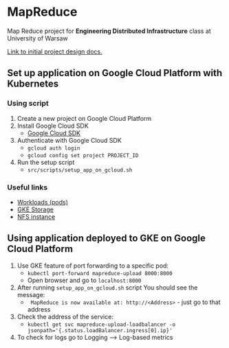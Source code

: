 # MapReduce
Map Reduce project for **Engineering Distributed Infrastructure** class at University of Warsaw

[Link to initial project design docs.](https://docs.google.com/document/d/1o6EvaMAkIYrWLscHJIr6kQWWH1GLEId4GAzPGA88WZU/edit?usp=sharing)

## Set up application on Google Cloud Platform with Kubernetes

### Using script
1. Create a new project on Google Cloud Platform
2. Install Google Cloud SDK
   - [Google Cloud SDK](https://cloud.google.com/sdk/docs/install)
3. Authenticate with Google Cloud SDK
   - `gcloud auth login`
   - `gcloud config set project PROJECT_ID`
4. Run the setup script
   - `src/scripts/setup_app_on_gcloud.sh`

### Useful links
- [Workloads (pods)](https://console.cloud.google.com/kubernetes/workload/overview)
- [GKE Storage](https://console.cloud.google.com/kubernetes/persistentvolumeclaims)
- [NFS instance](https://console.cloud.google.com/filestore/instances)

## Using application deployed to GKE on Google Cloud Platform
1. Use GKE feature of port forwarding to a specific pod:
    - `kubectl port-forward mapreduce-upload 8000:8000`
    - Open browser and go to `localhost:8000`
2. After running `setup_app_on_gcloud.sh` script You should see the message:
    - ` MapReduce is now available at: http://<Address>` - just go to that address
3. Check the address of the service:
    - `kubectl get svc mapreduce-upload-loadbalancer -o jsonpath='{.status.loadBalancer.ingress[0].ip}'`
4. To check for logs go to Logging --> Log-based metrics
